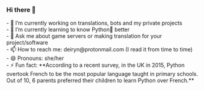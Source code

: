 ### Hi there 👋

<!--
**TheDeiWolf/thedeiwolf** is a ✨ _special_ ✨ repository because its `README.md` (this file) appears on your GitHub profile. --!>

<!--
Here are some ideas to get you started: --!>

- 🔭 I’m currently working on translations, bots and my private projects<br/>

- 🌱 I’m currently learning to know Python🐍 better<br/>

- 💬 Ask me about game servers or making translation for your project/software<br/>

- 📫 How to reach me: deiryn@protonmail.com (I read it from time to time)<br/>

- 😄 Pronouns: she/her<br/>

- ⚡ Fun fact: **According to a recent survey, in the UK in 2015, Python overtook French to be the most popular language taught in primary schools. Out of 10, 6 parents preferred their children to learn Python over French.**
